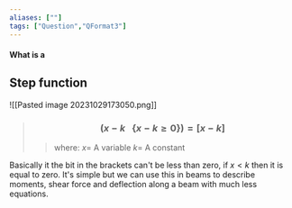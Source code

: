 ```yaml
---
aliases: [""]
tags: ["Question","QFormat3"]
---
```


#### What is a
## Step function

![[Pasted image 20231029173050.png]]

> ### $$ \left( x-k \:\:\: \{x-k\geq 0\}\right) = [x-k] $$ 
>> where:
>> $x=$ A variable
>> $k=$ A constant

Basically it the bit in the brackets can't be less than zero, if $x<k$ then it is equal to zero. It's simple but we can use this in beams to describe moments, shear force and deflection along a beam with much less equations.